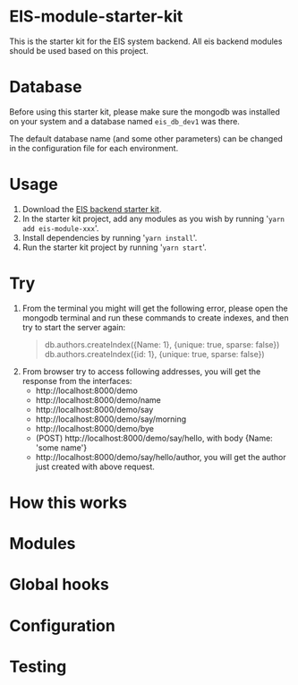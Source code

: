 # EIS-module-starter-kit
This is the starter kit for the EIS system backend. All eis backend modules should be used based on this project.

# Database
Before using this starter kit, please make sure the mongodb was installed on your system and a database named `eis_db_dev1` was there.

The default database name (and some other parameters) can be changed in the configuration file for each environment.

# Usage
1. Download the [EIS backend starter kit](https://www.npmjs.com/package/eis-module-starter-kit).
2. In the starter kit project, add any modules as you wish by running '`yarn add eis-module-xxx`'.
3. Install dependencies by running '`yarn install`'.
4. Run the starter kit project by running '`yarn start`'.

# Try
1. From the terminal you might will get the following error, please open the mongodb terminal and run these commands to create indexes, and then try to start the server again:
	> db.authors.createIndex({Name: 1}, {unique: true, sparse: false})
	>db.authors.createIndex({id: 1}, {unique: true, sparse: false})
2. From browser try to access following addresses, you will get the response from the interfaces:
    - http://localhost:8000/demo
    - http://localhost:8000/demo/name
    - http://localhost:8000/demo/say
    - http://localhost:8000/demo/say/morning
    - http://localhost:8000/demo/bye
    - (POST) http://localhost:8000/demo/say/hello, with body {Name: 'some name'}
    - http://localhost:8000/demo/say/hello/author, you will get the author just created with above request.

# How this works
# Modules
# Global hooks
# Configuration
# Testing